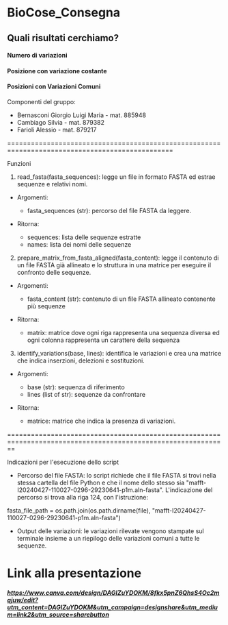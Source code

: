 # BioCose_Consegna

## Quali risultati cerchiamo?
#### Numero di variazioni
#### Posizione con variazione costante
#### Posizioni con Variazioni Comuni


Componenti del gruppo:

- Bernasconi Giorgio Luigi Maria - mat. 885948
- Cambiago Silvia - mat. 879382
- Farioli Alessio - mat. 879217

================================================================================================

Funzioni 

1. read_fasta(fasta_sequences): legge un file in formato FASTA ed estrae sequenze e relativi nomi.

- Argomenti:
  - fasta_sequences (str): percorso del file FASTA da leggere.
  
- Ritorna:
  - sequences: lista delle sequenze estratte 
  - names: lista dei nomi delle sequenze

2. prepare_matrix_from_fasta_aligned(fasta_content): legge il contenuto di un file FASTA già 
   allineato e lo struttura in una matrice per eseguire il confronto delle sequenze.

- Argomenti:
  - fasta_content (str): contenuto di un file FASTA allineato contenente più sequenze
  
- Ritorna:
  - matrix: matrice dove ogni riga rappresenta una sequenza diversa ed ogni colonna rappresenta 
    un carattere della sequenza

3. identify_variations(base, lines): identifica le variazioni e crea una matrice che indica 
   inserzioni, delezioni e sostituzioni.

- Argomenti:
  - base (str): sequenza di riferimento
  - lines (list of str): sequenze da confrontare
  
- Ritorna:
  - matrice: matrice che indica la presenza di variazioni.

==============================================================================================================


Indicazioni per l'esecuzione dello script

- Percorso del file FASTA: lo script richiede che il file FASTA si trovi nella stessa cartella del 
  file Python e che il nome dello stesso sia "mafft-I20240427-110027-0296-29230641-p1m.aln-fasta". 
  L'indicazione del percorso si trova alla riga 124, con l'istruzione:

fasta_file_path = os.path.join(os.path.dirname(file), "mafft-I20240427-110027-0296-29230641-p1m.aln-fasta")

- Output delle variazioni: le variazioni rilevate vengono stampate sul terminale insieme a un riepilogo 
  delle variazioni comuni a tutte le sequenze.


# Link alla presentazione
##### https://www.canva.com/design/DAGIZuYDOKM/8fkx5pnZ6QhsS4Oc2mqjuw/edit?utm_content=DAGIZuYDOKM&utm_campaign=designshare&utm_medium=link2&utm_source=sharebutton
